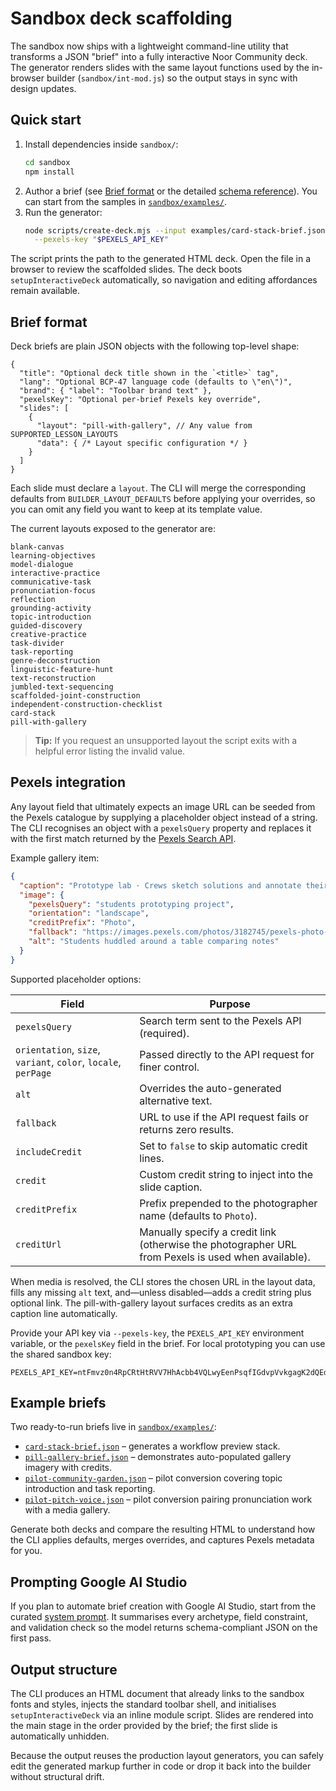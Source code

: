 # Sandbox deck scaffolding

The sandbox now ships with a lightweight command-line utility that transforms a JSON "brief" into a fully interactive Noor Community deck. The generator renders slides with the same layout functions used by the in-browser builder (`sandbox/int-mod.js`) so the output stays in sync with design updates.

## Quick start

1. Install dependencies inside `sandbox/`:
   ```bash
   cd sandbox
   npm install
   ```
2. Author a brief (see [Brief format](#brief-format) or the detailed [schema reference](./docs/brief-schema.md)). You can start from the samples in [`sandbox/examples/`](./examples/).
3. Run the generator:
   ```bash
   node scripts/create-deck.mjs --input examples/card-stack-brief.json --output decks/card-stack.html \
     --pexels-key "$PEXELS_API_KEY"
   ```

The script prints the path to the generated HTML deck. Open the file in a browser to review the scaffolded slides. The deck boots `setupInteractiveDeck` automatically, so navigation and editing affordances remain available.

## Brief format

Deck briefs are plain JSON objects with the following top-level shape:

```jsonc
{
  "title": "Optional deck title shown in the `<title>` tag",
  "lang": "Optional BCP-47 language code (defaults to \"en\")",
  "brand": { "label": "Toolbar brand text" },
  "pexelsKey": "Optional per-brief Pexels key override",
  "slides": [
    {
      "layout": "pill-with-gallery", // Any value from SUPPORTED_LESSON_LAYOUTS
      "data": { /* Layout specific configuration */ }
    }
  ]
}
```

Each slide must declare a `layout`. The CLI will merge the corresponding defaults from `BUILDER_LAYOUT_DEFAULTS` before applying your overrides, so you can omit any field you want to keep at its template value.

The current layouts exposed to the generator are:

```
blank-canvas
learning-objectives
model-dialogue
interactive-practice
communicative-task
pronunciation-focus
reflection
grounding-activity
topic-introduction
guided-discovery
creative-practice
task-divider
task-reporting
genre-deconstruction
linguistic-feature-hunt
text-reconstruction
jumbled-text-sequencing
scaffolded-joint-construction
independent-construction-checklist
card-stack
pill-with-gallery
```

> **Tip:** If you request an unsupported layout the script exits with a helpful error listing the invalid value.

## Pexels integration

Any layout field that ultimately expects an image URL can be seeded from the Pexels catalogue by supplying a placeholder object instead of a string. The CLI recognises an object with a `pexelsQuery` property and replaces it with the first match returned by the [Pexels Search API](https://www.pexels.com/api/documentation/#photos-search).

Example gallery item:

```json
{
  "caption": "Prototype lab · Crews sketch solutions and annotate their trade-offs.",
  "image": {
    "pexelsQuery": "students prototyping project",
    "orientation": "landscape",
    "creditPrefix": "Photo",
    "fallback": "https://images.pexels.com/photos/3182745/pexels-photo-3182745.jpeg",
    "alt": "Students huddled around a table comparing notes"
  }
}
```

Supported placeholder options:

| Field | Purpose |
| --- | --- |
| `pexelsQuery` | Search term sent to the Pexels API (required). |
| `orientation`, `size`, `variant`, `color`, `locale`, `perPage` | Passed directly to the API request for finer control. |
| `alt` | Overrides the auto-generated alternative text. |
| `fallback` | URL to use if the API request fails or returns zero results. |
| `includeCredit` | Set to `false` to skip automatic credit lines. |
| `credit` | Custom credit string to inject into the slide caption. |
| `creditPrefix` | Prefix prepended to the photographer name (defaults to `Photo`). |
| `creditUrl` | Manually specify a credit link (otherwise the photographer URL from Pexels is used when available). |

When media is resolved, the CLI stores the chosen URL in the layout data, fills any missing `alt` text, and—unless disabled—adds a credit string plus optional link. The pill-with-gallery layout surfaces credits as an extra caption line automatically.

Provide your API key via `--pexels-key`, the `PEXELS_API_KEY` environment variable, or the `pexelsKey` field in the brief. For local prototyping you can use the shared sandbox key:

```
PEXELS_API_KEY=ntFmvz0n4RpCRtHtRVV7HhAcbb4VQLwyEenPsqfIGdvpVvkgagK2dQEd
```

## Example briefs

Two ready-to-run briefs live in [`sandbox/examples/`](./examples/):

- [`card-stack-brief.json`](./examples/card-stack-brief.json) – generates a workflow preview stack.
- [`pill-gallery-brief.json`](./examples/pill-gallery-brief.json) – demonstrates auto-populated gallery imagery with credits.
- [`pilot-community-garden.json`](./examples/pilot-community-garden.json) – pilot conversion covering topic introduction and task reporting.
- [`pilot-pitch-voice.json`](./examples/pilot-pitch-voice.json) – pilot conversion pairing pronunciation work with a media gallery.

Generate both decks and compare the resulting HTML to understand how the CLI applies defaults, merges overrides, and captures Pexels metadata for you.

## Prompting Google AI Studio

If you plan to automate brief creation with Google AI Studio, start from the curated [system prompt](./docs/prompt-google-ai-studio.md). It summarises every archetype, field constraint, and validation check so the model returns schema-compliant JSON on the first pass.

## Output structure

The CLI produces an HTML document that already links to the sandbox fonts and styles, injects the standard toolbar shell, and initialises `setupInteractiveDeck` via an inline module script. Slides are rendered into the main stage in the order provided by the brief; the first slide is automatically unhidden.

Because the output reuses the production layout generators, you can safely edit the generated markup further in code or drop it back into the builder without structural drift.
